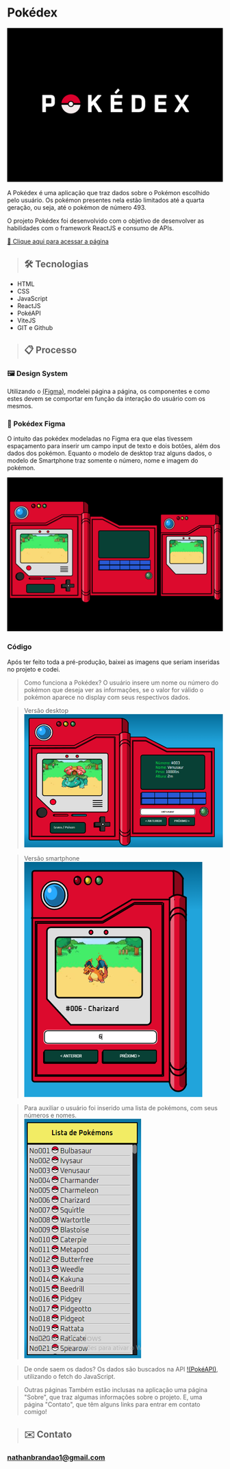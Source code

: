# Pokédex

![preview](./readme-assets/Capa.png)

A Pokédex é uma aplicação que traz dados sobre o Pokémon escolhido pelo usuário. Os pokémon presentes nela estão limitados até a quarta geração, ou seja, até o pokémon de número 493.

O projeto Pokédex foi desenvolvido com o objetivo de desenvolver as habilidades com o framework ReactJS e consumo de APIs.

[🔗 Clique aqui para acessar a página](https://nathanmarques2001.github.io/Pokedex/)

>## 🛠 Tecnologias
- HTML
- CSS
- JavaScript
- ReactJS
- PokéAPI
- ViteJS
- GIT e Github

>## 📋 Processo  

### 🖼 Design System  
Utilizando o [(Figma)](https://www.figma.com/), modelei página a página, os componentes e como estes devem se comportar em função da interação do usuário com os mesmos. 

### 🧧 Pokédex Figma  
O intuito das pokédex modeladas no Figma era que elas tivessem espaçamento para inserir um campo input de texto e dois botões, além dos dados dos pokémon.
Equanto o modelo de desktop traz alguns dados, o modelo de Smartphone traz somente o número, nome e imagem do pokémon.

![preview](./readme-assets/Pokedex-Figma.png)

### Código
Após ter feito toda a pré-produção, baixei as imagens que seriam inseridas no projeto e codei.

> Como funciona a Pokédex?
O usuário insere um nome ou número do pokémon que deseja ver as informações, se o valor for válido o pokémon aparece no display com seus respectivos dados.

> Versão desktop
![preview](./readme-assets/Dados-Desktop.PNG)

> Versão smartphone  
![preview](./readme-assets/Dados-Smartphone.PNG)

> Para auxiliar o usuário foi inserido uma lista de pokémons, com seus números e nomes.  
![preview](./readme-assets/Lista.PNG)

> De onde saem os dados?
Os dados são buscados na API [!(PokéAPI)](https://pokeapi.co/), utilizando o fetch do JavaScript.

> Outras páginas
Também estão inclusas na aplicação uma página "Sobre", que traz algumas informações sobre o projeto. E, uma página "Contato", que têm alguns links para entrar em contato comigo!

>## ✉️ Contato

### nathanbrandao1@gmail.com
